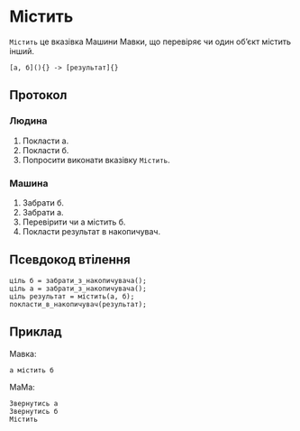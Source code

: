 # Містить

`Містить` <keyword>це</keyword> вказівка <subject>Машини Мавки</subject>, що перевіряє чи один обʼєкт містить інший.

```
[а, б](){} -> [результат]{}
```

## Протокол

### Людина

1. Покласти а.
2. Покласти б.
3. Попросити виконати вказівку `Містить`.

### Машина

1. Забрати б.
2. Забрати а.
3. Перевірити чи а містить б.
4. Покласти результат в накопичувач.

## Псевдокод втілення

```ціль
ціль б = забрати_з_накопичувача();
ціль а = забрати_з_накопичувача();
ціль результат = містить(а, б);
покласти_в_накопичувач(результат);
```

## Приклад

<subject>Мавка</subject>:

```мавка
а містить б
```

<subject>МаМа</subject>:

```мама
Звернутись а
Звернутись б
Містить
```